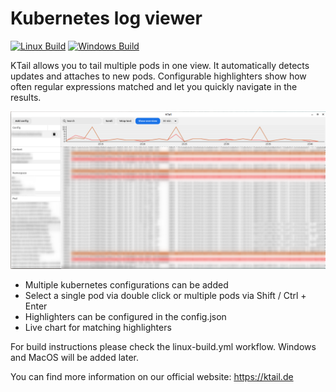 # Kubernetes log viewer

[![Linux Build](https://github.com/njust/KTail/actions/workflows/linux-build.yml/badge.svg)](https://github.com/njust/KTail/actions/workflows/linux-build.yml)
[![Windows Build](https://github.com/njust/KTail/actions/workflows/windows-build.yml/badge.svg)](https://github.com/njust/KTail/actions/workflows/windows-build.yml)

KTail allows you to tail multiple pods in one view. It automatically detects updates and attaches to new pods. Configurable highlighters show how often regular expressions matched and let you quickly navigate in the results.

![](screenshots/ktail.png)
- Multiple kubernetes configurations can be added
- Select a single pod via double click or multiple pods via Shift / Ctrl + Enter 
- Highlighters can be configured in the config.json
- Live chart for matching highlighters

For build instructions please check the linux-build.yml workflow. Windows and MacOS will be added later.

You can find more information on our official website: https://ktail.de
